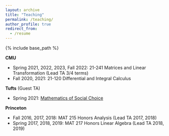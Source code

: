 ```yaml
---
layout: archive
title: "Teaching"
permalink: /teaching/
author_profile: true
redirect_from:
  - /resume
---
```


{% include base_path %}

**CMU**
* Spring 2021, 2022, 2023, Fall 2022: 21-241 Matrices and Linear Transformation (Lead TA 3/4 terms)
* Fall   2020, 2021: 21-120 Differential and Integral Calculus 

**Tufts** (Guest TA)
* Spring 2021:  <a href="https://sites.tufts.edu/socialchoice/"> Mathematics of Social Choice </a>


**Princeton**
* Fall   2016, 2017, 2018: MAT 215 Honors Analysis (Lead TA 2017, 2018)
* Spring 2017, 2018, 2019: MAT 217 Honors Linear Algebra (Lead TA 2018, 2019)